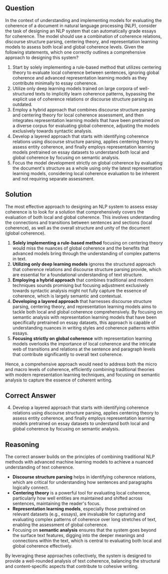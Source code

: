 ## Question
In the context of understanding and implementing models for evaluating the coherence of a document in natural language processing (NLP), consider the task of designing an NLP system that can automatically grade essays for coherence. The model should use a combination of coherence relations, discourse structure parsing, centering theory, and representation learning models to assess both local and global coherence levels. Given the following statements, which one correctly outlines a comprehensive approach to designing this system?

1. Start by solely implementing a rule-based method that utilizes centering theory to evaluate local coherence between sentences, ignoring global coherence and advanced representation learning models as they contribute minimally to essay coherence.
2. Utilize only deep learning models trained on large corpora of well-structured texts to implicitly learn coherence patterns, bypassing the explicit use of coherence relations or discourse structure parsing as outdated.
3. Employ a hybrid approach that combines discourse structure parsing and centering theory for local coherence assessment, and then integrates representation learning models that have been pretrained on a diverse corpus for evaluating global coherence, adjusting the models exclusively towards syntactic analysis.
4. Develop a layered approach that starts with identifying coherence relations using discourse structure parsing, applies centering theory to assess entity coherence, and finally employs representation learning models pretrained on essay datasets to understand both local and global coherence by focusing on semantic analysis.
5. Focus the model development strictly on global coherence by evaluating the document's structure as a whole using only the latest representation learning models, considering local coherence evaluation to be inherent and not requiring separate assessment.

## Solution
The most effective approach to designing an NLP system to assess essay coherence is to look for a solution that comprehensively covers the evaluation of both local and global coherence. This involves understanding the connections and transitions between sentences and sections (local coherence), as well as the overall structure and unity of the document (global coherence).

1. **Solely implementing a rule-based method** focusing on centering theory would miss the nuances of global coherence and the benefits that advanced models bring through the understanding of complex patterns in text.
2. **Utilizing only deep learning models** ignores the structured approach that coherence relations and discourse structure parsing provide, which are essential for a foundational understanding of text structure.
3. **Employing a hybrid approach** that combines traditional and modern techniques sounds promising but focusing adjustment exclusively towards syntactic analysis might not fully capture the essence of coherence, which is largely semantic and contextual.
4. **Developing a layered approach** that harnesses discourse structure parsing, centering theory, and representation learning models aims to tackle both local and global coherence comprehensively. By focusing on semantic analysis with representation learning models that have been specifically pretrained on essay datasets, this approach is capable of understanding nuances in writing styles and coherence patterns within essays.
5. **Focusing strictly on global coherence** with representation learning models overlooks the importance of local coherence and the intricate web of transitions and relations at the sentence and paragraph levels that contribute significantly to overall text coherence.

Hence, a comprehensive approach would need to address both the micro and macro levels of coherence, efficiently combining traditional theories with modern representation learning techniques, and focusing on semantic analysis to capture the essence of coherent writing.

## Correct Answer
4. Develop a layered approach that starts with identifying coherence relations using discourse structure parsing, applies centering theory to assess entity coherence, and finally employs representation learning models pretrained on essay datasets to understand both local and global coherence by focusing on semantic analysis.

## Reasoning
The correct answer builds on the principles of combining traditional NLP methods with advanced machine learning models to achieve a nuanced understanding of text coherence. 

- **Discourse structure parsing** helps in identifying coherence relations, which are critical for understanding how sentences and paragraphs logically connect.
- **Centering theory** is a powerful tool for evaluating local coherence, particularly how well entities are maintained and shifted across sentences, maintaining the reader's focus.
- **Representation learning models**, especially those pretrained on relevant datasets (e.g., essays), are invaluable for capturing and evaluating complex patterns of coherence over long stretches of text, enabling the assessment of global coherence.
- Focusing on **semantic analysis** ensures that the system goes beyond the surface text features, digging into the deeper meanings and connections within the text, which is central to evaluating both local and global coherence effectively.

By leveraging these approaches collectively, the system is designed to provide a well-rounded analysis of text coherence, balancing the structural and content-specific aspects that contribute to cohesive writing.